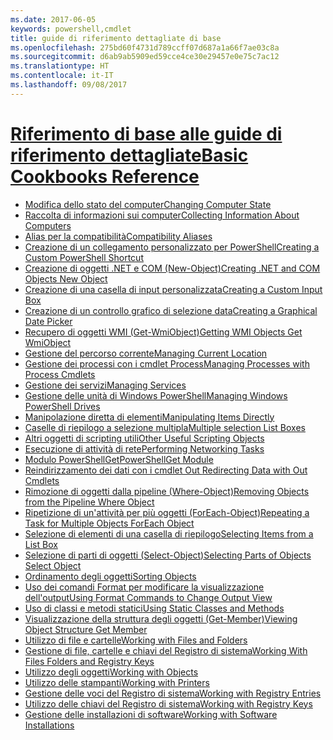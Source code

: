 ```yaml
---
ms.date: 2017-06-05
keywords: powershell,cmdlet
title: guide di riferimento dettagliate di base
ms.openlocfilehash: 275bd60f4731d789ccff07d687a1a66f7ae03c8a
ms.sourcegitcommit: d6ab9ab5909ed59cce4ce30e29457e0e75c7ac12
ms.translationtype: HT
ms.contentlocale: it-IT
ms.lasthandoff: 09/08/2017
---
```

# <a name="basic-cookbooks-referencecookbooksbasic-cookbooks-referencemd"></a>[<span data-ttu-id="b7907-103">Riferimento di base alle guide di riferimento dettagliate</span><span class="sxs-lookup"><span data-stu-id="b7907-103">Basic Cookbooks Reference</span></span>](cookbooks/basic-cookbooks-reference.md)

- [<span data-ttu-id="b7907-104">Modifica dello stato del computer</span><span class="sxs-lookup"><span data-stu-id="b7907-104">Changing Computer State</span></span>](cookbooks/Changing-Computer-State.md)
- [<span data-ttu-id="b7907-105">Raccolta di informazioni sui computer</span><span class="sxs-lookup"><span data-stu-id="b7907-105">Collecting Information About Computers</span></span>](cookbooks/Collecting-Information-About-Computers.md)
- [<span data-ttu-id="b7907-106">Alias per la compatibilità</span><span class="sxs-lookup"><span data-stu-id="b7907-106">Compatibility Aliases</span></span>](cookbooks/Appendix-1---Compatibility-Aliases.md)
- [<span data-ttu-id="b7907-107">Creazione di un collegamento personalizzato per PowerShell</span><span class="sxs-lookup"><span data-stu-id="b7907-107">Creating a Custom PowerShell Shortcut</span></span>](cookbooks/Appendix-2---Creating-a-Custom-PowerShell-Shortcut.md)
- [<span data-ttu-id="b7907-108">Creazione di oggetti .NET e COM (New-Object)</span><span class="sxs-lookup"><span data-stu-id="b7907-108">Creating .NET and COM Objects  New Object </span></span>](cookbooks/Creating-.NET-and-COM-Objects--New-Object-.md)
- [<span data-ttu-id="b7907-109">Creazione di una casella di input personalizzata</span><span class="sxs-lookup"><span data-stu-id="b7907-109">Creating a Custom Input Box</span></span>](cookbooks/Creating-a-Custom-Input-Box.md)
- [<span data-ttu-id="b7907-110">Creazione di un controllo grafico di selezione data</span><span class="sxs-lookup"><span data-stu-id="b7907-110">Creating a Graphical Date Picker</span></span>](cookbooks/Creating-a-Graphical-Date-Picker.md)
- [<span data-ttu-id="b7907-111">Recupero di oggetti WMI (Get-WmiObject)</span><span class="sxs-lookup"><span data-stu-id="b7907-111">Getting WMI Objects  Get WmiObject </span></span>](cookbooks/Getting-WMI-Objects--Get-WmiObject-.md)
- [<span data-ttu-id="b7907-112">Gestione del percorso corrente</span><span class="sxs-lookup"><span data-stu-id="b7907-112">Managing Current Location</span></span>](cookbooks/Managing-Current-Location.md)
- [<span data-ttu-id="b7907-113">Gestione dei processi con i cmdlet Process</span><span class="sxs-lookup"><span data-stu-id="b7907-113">Managing Processes with Process Cmdlets</span></span>](cookbooks/Managing-Processes-with-Process-Cmdlets.md)
- [<span data-ttu-id="b7907-114">Gestione dei servizi</span><span class="sxs-lookup"><span data-stu-id="b7907-114">Managing Services</span></span>](cookbooks/Managing-Services.md)
- [<span data-ttu-id="b7907-115">Gestione delle unità di Windows PowerShell</span><span class="sxs-lookup"><span data-stu-id="b7907-115">Managing Windows PowerShell Drives</span></span>](cookbooks/Managing-Windows-PowerShell-Drives.md)
- [<span data-ttu-id="b7907-116">Manipolazione diretta di elementi</span><span class="sxs-lookup"><span data-stu-id="b7907-116">Manipulating Items Directly</span></span>](cookbooks/Manipulating-Items-Directly.md)
- [<span data-ttu-id="b7907-117">Caselle di riepilogo a selezione multipla</span><span class="sxs-lookup"><span data-stu-id="b7907-117">Multiple selection List Boxes</span></span>](cookbooks/Multiple-selection-List-Boxes.md)
- [<span data-ttu-id="b7907-118">Altri oggetti di scripting utili</span><span class="sxs-lookup"><span data-stu-id="b7907-118">Other Useful Scripting Objects</span></span>](cookbooks/Other-Useful-Scripting-Objects.md)
- [<span data-ttu-id="b7907-119">Esecuzione di attività di rete</span><span class="sxs-lookup"><span data-stu-id="b7907-119">Performing Networking Tasks</span></span>](cookbooks/Performing-Networking-Tasks.md)
- [<span data-ttu-id="b7907-120">Modulo PowerShellGet</span><span class="sxs-lookup"><span data-stu-id="b7907-120">PowerShellGet Module</span></span>](cookbooks/PowerShellGet-Module.md)
- [<span data-ttu-id="b7907-121">Reindirizzamento dei dati con i cmdlet Out   </span><span class="sxs-lookup"><span data-stu-id="b7907-121">Redirecting Data with Out   Cmdlets</span></span>](cookbooks/Redirecting-Data-with-Out---Cmdlets.md)
- [<span data-ttu-id="b7907-122">Rimozione di oggetti dalla pipeline (Where-Object)</span><span class="sxs-lookup"><span data-stu-id="b7907-122">Removing Objects from the Pipeline  Where Object </span></span>](cookbooks/Removing-Objects-from-the-Pipeline--Where-Object-.md)
- [<span data-ttu-id="b7907-123">Ripetizione di un'attività per più oggetti (ForEach-Object)</span><span class="sxs-lookup"><span data-stu-id="b7907-123">Repeating a Task for Multiple Objects  ForEach Object </span></span>](cookbooks/Repeating-a-Task-for-Multiple-Objects--ForEach-Object-.md)
- [<span data-ttu-id="b7907-124">Selezione di elementi di una casella di riepilogo</span><span class="sxs-lookup"><span data-stu-id="b7907-124">Selecting Items from a List Box</span></span>](cookbooks/Selecting-Items-from-a-List-Box.md)
- [<span data-ttu-id="b7907-125">Selezione di parti di oggetti (Select-Object)</span><span class="sxs-lookup"><span data-stu-id="b7907-125">Selecting Parts of Objects  Select Object </span></span>](cookbooks/Selecting-Parts-of-Objects--Select-Object-.md)
- [<span data-ttu-id="b7907-126">Ordinamento degli oggetti</span><span class="sxs-lookup"><span data-stu-id="b7907-126">Sorting Objects</span></span>](cookbooks/Sorting-Objects.md)
- [<span data-ttu-id="b7907-127">Uso dei comandi Format per modificare la visualizzazione dell'output</span><span class="sxs-lookup"><span data-stu-id="b7907-127">Using Format Commands to Change Output View</span></span>](cookbooks/Using-Format-Commands-to-Change-Output-View.md)
- [<span data-ttu-id="b7907-128">Uso di classi e metodi statici</span><span class="sxs-lookup"><span data-stu-id="b7907-128">Using Static Classes and Methods</span></span>](cookbooks/Using-Static-Classes-and-Methods.md)
- [<span data-ttu-id="b7907-129">Visualizzazione della struttura degli oggetti (Get-Member)</span><span class="sxs-lookup"><span data-stu-id="b7907-129">Viewing Object Structure  Get Member </span></span>](cookbooks/Viewing-Object-Structure--Get-Member-.md)
- [<span data-ttu-id="b7907-130">Utilizzo di file e cartelle</span><span class="sxs-lookup"><span data-stu-id="b7907-130">Working with Files and Folders</span></span>](cookbooks/Working-with-Files-and-Folders.md)
- [<span data-ttu-id="b7907-131">Gestione di file, cartelle e chiavi del Registro di sistema</span><span class="sxs-lookup"><span data-stu-id="b7907-131">Working With Files Folders and Registry Keys</span></span>](cookbooks/Working-With-Files-Folders-and-Registry-Keys.md)
- [<span data-ttu-id="b7907-132">Utilizzo degli oggetti</span><span class="sxs-lookup"><span data-stu-id="b7907-132">Working with Objects</span></span>](cookbooks/Working-with-Objects.md)
- [<span data-ttu-id="b7907-133">Utilizzo delle stampanti</span><span class="sxs-lookup"><span data-stu-id="b7907-133">Working with Printers</span></span>](cookbooks/Working-with-Printers.md)
- [<span data-ttu-id="b7907-134">Gestione delle voci del Registro di sistema</span><span class="sxs-lookup"><span data-stu-id="b7907-134">Working with Registry Entries</span></span>](cookbooks/Working-with-Registry-Entries.md)
- [<span data-ttu-id="b7907-135">Utilizzo delle chiavi del Registro di sistema</span><span class="sxs-lookup"><span data-stu-id="b7907-135">Working with Registry Keys</span></span>](cookbooks/Working-with-Registry-Keys.md)
- [<span data-ttu-id="b7907-136">Gestione delle installazioni di software</span><span class="sxs-lookup"><span data-stu-id="b7907-136">Working with Software Installations</span></span>](cookbooks/Working-with-Software-Installations.md)

